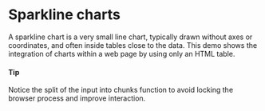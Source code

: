 # Sparkline charts

A sparkline chart is a very small line chart, typically drawn without axes or coordinates, and often inside tables close to the data.
This demo shows the integration of charts within a web page by using only an HTML table.

#### Tip

Notice the split of the input into chunks function to avoid locking the browser process and improve interaction.
